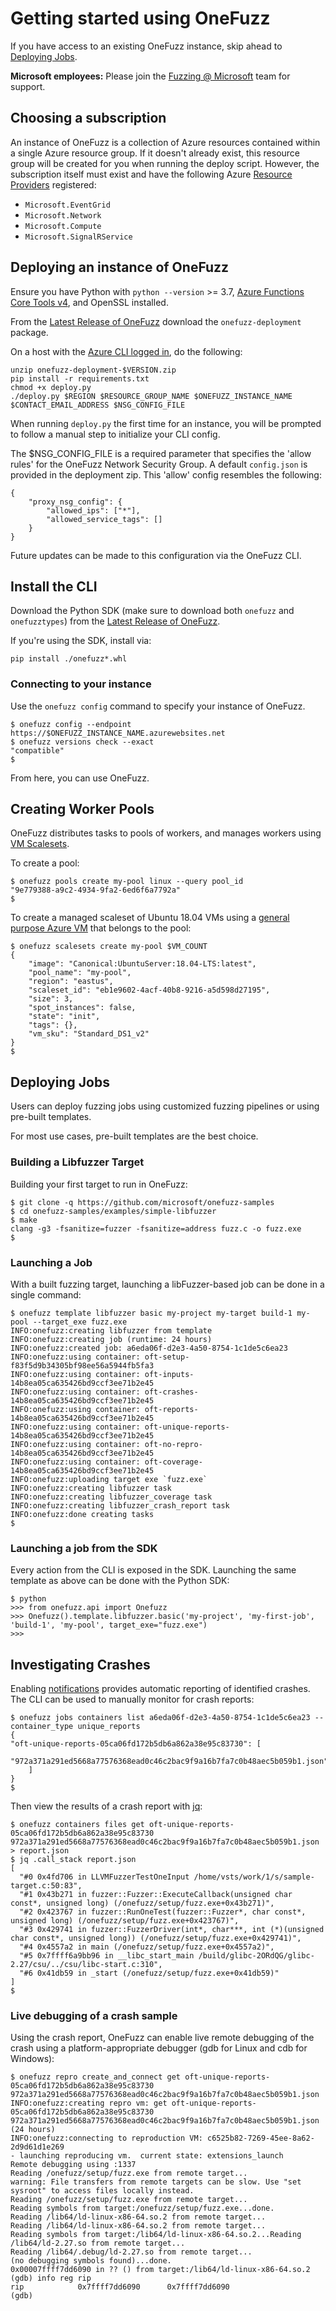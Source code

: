 # Getting started using OneFuzz

If you have access to an existing OneFuzz instance, skip ahead to [Deploying Jobs](#deploying-jobs).

**Microsoft employees:** Please join the [Fuzzing @ Microsoft](https://aka.ms/fuzzingatmicrosoft) team for support.

## Choosing a subscription

An instance of OneFuzz is a collection of Azure resources contained within a single Azure resource group.
If it doesn't already exist, this resource group will be created for you when running the deploy script.
However, the subscription itself must exist and have the following Azure
[Resource Providers](https://docs.microsoft.com/en-us/azure/azure-resource-manager/management/resource-providers-and-types#register-resource-provider)
registered:
- `Microsoft.EventGrid`
- `Microsoft.Network`
- `Microsoft.Compute`
- `Microsoft.SignalRService`

## Deploying an instance of OneFuzz

Ensure you have Python with `python --version` >= 3.7, [Azure Functions Core Tools
v4](https://docs.microsoft.com/en-us/azure/azure-functions/functions-run-local),
and OpenSSL installed.

From the [Latest Release of
OneFuzz](https://github.com/microsoft/onefuzz/releases) download the
`onefuzz-deployment` package.

On a host with the [Azure CLI logged
in](https://docs.microsoft.com/en-us/cli/azure/authenticate-azure-cli?view=azure-cli-latest),
do the following:

```
unzip onefuzz-deployment-$VERSION.zip
pip install -r requirements.txt
chmod +x deploy.py
./deploy.py $REGION $RESOURCE_GROUP_NAME $ONEFUZZ_INSTANCE_NAME $CONTACT_EMAIL_ADDRESS $NSG_CONFIG_FILE
```

When running `deploy.py` the first time for an instance, you will be prompted
to follow a manual step to initialize your CLI config.

The $NSG_CONFIG_FILE is a required parameter that specifies the 'allow rules' for the OneFuzz Network Security Group. A default `config.json` is provided in the deployment zip. 
This 'allow' config resembles the following: 
```
{
    "proxy_nsg_config": {
        "allowed_ips": ["*"],
        "allowed_service_tags": []
    }
}
```
Future updates can be made to this configuration via the OneFuzz CLI. 

## Install the CLI

Download the Python SDK (make sure to download both `onefuzz` and `onefuzztypes`)
from the [Latest Release of OneFuzz](https://github.com/microsoft/onefuzz/releases).

If you're using the SDK, install via:

```
pip install ./onefuzz*.whl
```

### Connecting to your instance

Use the `onefuzz config` command to specify your instance of OneFuzz.

```
$ onefuzz config --endpoint https://$ONEFUZZ_INSTANCE_NAME.azurewebsites.net
$ onefuzz versions check --exact
"compatible"
$
```

From here, you can use OneFuzz.

## Creating Worker Pools

OneFuzz distributes tasks to pools of workers, and manages workers using [VM Scalesets](https://azure.microsoft.com/en-us/services/virtual-machine-scale-sets/).

To create a pool:

```
$ onefuzz pools create my-pool linux --query pool_id
"9e779388-a9c2-4934-9fa2-6ed6f6a7792a"
$
```

To create a managed scaleset of Ubuntu 18.04 VMs using a [general purpose
Azure VM](https://docs.microsoft.com/en-us/azure/virtual-machines/sizes) that
belongs to the pool:

```
$ onefuzz scalesets create my-pool $VM_COUNT
{
    "image": "Canonical:UbuntuServer:18.04-LTS:latest",
    "pool_name": "my-pool",
    "region": "eastus",
    "scaleset_id": "eb1e9602-4acf-40b8-9216-a5d598d27195",
    "size": 3,
    "spot_instances": false,
    "state": "init",
    "tags": {},
    "vm_sku": "Standard_DS1_v2"
}
$
```

## Deploying Jobs

Users can deploy fuzzing jobs using customized fuzzing pipelines or using
pre-built templates.

For most use cases, pre-built templates are the best choice.

### Building a Libfuzzer Target

Building your first target to run in OneFuzz:

```
$ git clone -q https://github.com/microsoft/onefuzz-samples
$ cd onefuzz-samples/examples/simple-libfuzzer
$ make
clang -g3 -fsanitize=fuzzer -fsanitize=address fuzz.c -o fuzz.exe
$
```

### Launching a Job

With a built fuzzing target, launching a libFuzzer-based job can be done in
a single command:

```
$ onefuzz template libfuzzer basic my-project my-target build-1 my-pool --target_exe fuzz.exe
INFO:onefuzz:creating libfuzzer from template
INFO:onefuzz:creating job (runtime: 24 hours)
INFO:onefuzz:created job: a6eda06f-d2e3-4a50-8754-1c1de5c6ea23
INFO:onefuzz:using container: oft-setup-f83f5d9b34305bf98ee56a5944fb5fa3
INFO:onefuzz:using container: oft-inputs-14b8ea05ca635426bd9ccf3ee71b2e45
INFO:onefuzz:using container: oft-crashes-14b8ea05ca635426bd9ccf3ee71b2e45
INFO:onefuzz:using container: oft-reports-14b8ea05ca635426bd9ccf3ee71b2e45
INFO:onefuzz:using container: oft-unique-reports-14b8ea05ca635426bd9ccf3ee71b2e45
INFO:onefuzz:using container: oft-no-repro-14b8ea05ca635426bd9ccf3ee71b2e45
INFO:onefuzz:using container: oft-coverage-14b8ea05ca635426bd9ccf3ee71b2e45
INFO:onefuzz:uploading target exe `fuzz.exe`
INFO:onefuzz:creating libfuzzer task
INFO:onefuzz:creating libfuzzer_coverage task
INFO:onefuzz:creating libfuzzer_crash_report task
INFO:onefuzz:done creating tasks
$
```

### Launching a job from the SDK

Every action from the CLI is exposed in the SDK.  Launching the same template as above
can be done with the Python SDK:

```
$ python
>>> from onefuzz.api import Onefuzz
>>> Onefuzz().template.libfuzzer.basic('my-project', 'my-first-job', 'build-1', 'my-pool', target_exe="fuzz.exe")
>>>
```

## Investigating Crashes

Enabling [notifications](notifications.md) provides automatic reporting of identified
crashes.  The CLI can be used to manually monitor for crash reports:

```
$ onefuzz jobs containers list a6eda06f-d2e3-4a50-8754-1c1de5c6ea23 --container_type unique_reports
{
"oft-unique-reports-05ca06fd172b5db6a862a38e95c83730": [
        "972a371a291ed5668a77576368ead0c46c2bac9f9a16b7fa7c0b48aec5b059b1.json"
    ]
}
$
```

Then view the results of a crash report with [jq](https://github.com/stedolan/jq):
```
$ onefuzz containers files get oft-unique-reports-05ca06fd172b5db6a862a38e95c83730 972a371a291ed5668a77576368ead0c46c2bac9f9a16b7fa7c0b48aec5b059b1.json > report.json
$ jq .call_stack report.json
[
  "#0 0x4fd706 in LLVMFuzzerTestOneInput /home/vsts/work/1/s/sample-target.c:50:83",
  "#1 0x43b271 in fuzzer::Fuzzer::ExecuteCallback(unsigned char const*, unsigned long) (/onefuzz/setup/fuzz.exe+0x43b271)",
  "#2 0x423767 in fuzzer::RunOneTest(fuzzer::Fuzzer*, char const*, unsigned long) (/onefuzz/setup/fuzz.exe+0x423767)",
  "#3 0x429741 in fuzzer::FuzzerDriver(int*, char***, int (*)(unsigned char const*, unsigned long)) (/onefuzz/setup/fuzz.exe+0x429741)",
  "#4 0x4557a2 in main (/onefuzz/setup/fuzz.exe+0x4557a2)",
  "#5 0x7ffff6a9bb96 in __libc_start_main /build/glibc-2ORdQG/glibc-2.27/csu/../csu/libc-start.c:310",
  "#6 0x41db59 in _start (/onefuzz/setup/fuzz.exe+0x41db59)"
]
$
```

### Live debugging of a crash sample

Using the crash report, OneFuzz can enable live remote debugging of the crash
using a platform-appropriate debugger (gdb for Linux and cdb for Windows):

```
$ onefuzz repro create_and_connect get oft-unique-reports-05ca06fd172b5db6a862a38e95c83730 972a371a291ed5668a77576368ead0c46c2bac9f9a16b7fa7c0b48aec5b059b1.json
INFO:onefuzz:creating repro vm: get oft-unique-reports-05ca06fd172b5db6a862a38e95c83730 972a371a291ed5668a77576368ead0c46c2bac9f9a16b7fa7c0b48aec5b059b1.json (24 hours)
INFO:onefuzz:connecting to reproduction VM: c6525b82-7269-45ee-8a62-2d9d61d1e269
- launching reproducing vm.  current state: extensions_launch
Remote debugging using :1337
Reading /onefuzz/setup/fuzz.exe from remote target...
warning: File transfers from remote targets can be slow. Use "set sysroot" to access files locally instead.
Reading /onefuzz/setup/fuzz.exe from remote target...
Reading symbols from target:/onefuzz/setup/fuzz.exe...done.
Reading /lib64/ld-linux-x86-64.so.2 from remote target...
Reading /lib64/ld-linux-x86-64.so.2 from remote target...
Reading symbols from target:/lib64/ld-linux-x86-64.so.2...Reading /lib64/ld-2.27.so from remote target...
Reading /lib64/.debug/ld-2.27.so from remote target...
(no debugging symbols found)...done.
0x00007ffff7dd6090 in ?? () from target:/lib64/ld-linux-x86-64.so.2
(gdb) info reg rip
rip            0x7ffff7dd6090      0x7ffff7dd6090
(gdb)
```
